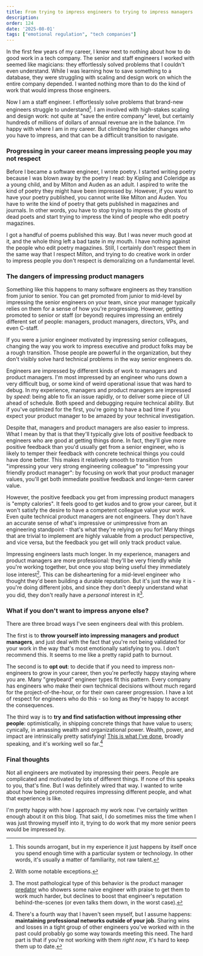 ```yaml
---
title: From trying to impress engineers to trying to impress managers
description: 
order: 124
date: '2025-08-01'
tags: ["emotional regulation", "tech companies"]
---
```


In the first few years of my career, I knew next to nothing about how to do good work in a tech company. The senior and staff engineers I worked with seemed like magicians: they effortlessly solved problems that I couldn't even understand. While I was learning how to save something to a database, they were struggling with scaling and design work on which the entire company depended. I wanted nothing more than to do the kind of work that would impress those engineers.

Now I am a staff engineer. I effortlessly solve problems that brand-new engineers struggle to understand[^1]. I am involved with high-stakes scaling and design work: not quite at "save the entire company" level, but certainly hundreds of millions of dollars of annual revenue are in the balance. I'm happy with where I am in my career. But climbing the ladder changes _who_ you have to impress, and that can be a difficult transition to navigate.

### Progressing in your career means impressing people you may not respect

Before I became a software engineer, I wrote poetry. I started writing poetry because I was blown away by the poetry I read: by Kipling and Coleridge as a young child, and by Milton and Auden as an adult. I aspired to write the kind of poetry they might have been impressed by. However, if you want to have your poetry published, you cannot write like Milton and Auden. You have to write the kind of poetry that gets published in magazines and journals. In other words, you have to stop trying to impress the ghosts of dead poets and start trying to impress the kind of people who edit poetry magazines.

I got a handful of poems published this way. But I was never much good at it, and the whole thing left a bad taste in my mouth. I have nothing against the people who edit poetry magazines. Still, I certainly don't respect them in the same way that I respect Milton, and trying to do creative work in order to impress people you don't respect is demoralizing on a fundamental level.

### The dangers of impressing product managers

Something like this happens to many software engineers as they transition from junior to senior. You can get promoted from junior to mid-level by impressing the senior engineers on your team, since your manager typically relies on them for a sense of how you're progressing. However, getting promoted to senior or staff (or beyond) requires impressing an entirely different set of people: managers, product managers, directors, VPs, and even C-staff.

If you were a junior engineer motivated by impressing senior colleagues, changing the way you work to impress executive and product folks may be a rough transition. Those people are powerful in the organization, but they don't visibly solve hard technical problems in the way senior engineers do.

Engineers are impressed by different kinds of work to managers and product managers. I'm most impressed by an engineer who runs down a very difficult bug, or some kind of weird operational issue that was hard to debug. In my experience, managers and product managers are impressed by _speed_: being able to fix an issue rapidly, or to deliver some piece of UI ahead of schedule. Both speed and debugging require technical ability. But if you've optimized for the first, you're going to have a bad time if you expect your product manager to be amazed by your technical investigation.

Despite that, managers and product managers are also easier to impress. What I mean by that is that they'll typically give lots of positive feedback to engineers who are good at getting things done. In fact, they'll give more positive feedback than you'd usually get from a senior engineer, who is likely to temper their feedback with concrete technical things you could have done better. This makes it relatively smooth to transition from "impressing your very strong engineering colleague" to "impressing your friendly product manager": by focusing on work that your product manager values, you'll get both immediate positive feedback and longer-term career value.

However, the positive feedback you get from impressing product managers is "empty calories". It feels good to get kudos and to grow your career, but it won't satisfy the desire to have a competent colleague value your work. Even quite technical product managers are not engineers. They don't have an accurate sense of what's impressive or unimpressive from an engineering standpoint - that's what they're relying on you for! Many things that are trivial to implement are highly valuable from a product perspective, and vice versa, but the feedback you get will only track product value.

Impressing engineers lasts much longer. In my experience, managers and product managers are more professional: they'll be very friendly while you're working together, but once you stop being useful they immediately lose interest[^2]. This can be disheartening for a mid-level engineer who thought they'd been building a durable reputation. But it's just the way it is - you're doing different jobs, and since they don't deeply understand what you did, they don't really have a _personal_ interest in it[^3].

### What if you don't want to impress anyone else?

There are three broad ways I've seen engineers deal with this problem.

The first is to **throw yourself into impressing managers and product managers**, and just deal with the fact that you're not being validated for your work in the way that's most emotionally satisfying to you. I don't recommend this. It seems to me like a pretty rapid path to burnout.

The second is to **opt out**: to decide that if you need to impress non-engineers to grow in your career, then you're perfectly happy staying where you are. Many "greybeard" engineer types fit this pattern. Every company has engineers who make their own technical decisions without much regard for the project-of-the-hour, or for their own career progression. I have a lot of respect for engineers who do this - so long as they're happy to accept the consequences.

The third way is to **try and find satisfaction without impressing other people**: optimistically, in shipping concrete things that have value to users; cynically, in amassing wealth and organizational power. Wealth, power, and impact are intrinsically pretty satisfying! [This is what I've done](/shareholder-value), broadly speaking, and it's working well so far.[^4]

### Final thoughts

Not all engineers are motivated by impressing their peers. People are complicated and motivated by lots of different things. If none of this speaks to you, that's fine. But I was definitely wired that way. I wanted to write about how being promoted requires impressing different people, and what that experience is like.

I'm pretty happy with how I approach my work now. I've certainly written enough about it on this blog. That said, I do sometimes miss the time when I was just throwing myself into it, trying to do work that my more senior peers would be impressed by.

[^1]: This sounds arrogant, but in my experience it just happens by itself once you spend enough time with a particular system or technology. In other words, it's usually a matter of familiarity, not raw talent.

[^2]: With some notable exceptions.

[^3]: The most pathological type of this behavior is the product manager [predator](/predators) who showers some naive engineer with praise to get them to work much harder, but declines to boost that engineer's reputation behind-the-scenes (or even talks them down, in the worst case).

[^4]: There's a fourth way that I haven't seen myself, but I assume happens: **maintaining professional networks outside of your job**. Sharing wins and losses in a tight group of other engineers you've worked with in the past could probably go some way towards meeting this need. The hard part is that if you're not working with them _right now_, it's hard to keep them up to date.
